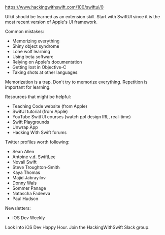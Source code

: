 https://www.hackingwithswift.com/100/swiftui/0

UIkit should be learned as an extension skill.
Start with SwiftUI since it is the most recent version of Apple's UI framework.

Common mistakes:
  - Memorizing everything
  - Shiny object syndrome
  - Lone wolf learning
  - Using beta software
  - Relying on Apple's documentation
  - Getting lost in Objective-C
  - Taking shots at other languages

Memorization is a trap. Don't try to memorize everything.
Repetition is important for learning.

Resources that might be helpful:
  - Teaching Code website (from Apple)
  - SwitUI tutorial (from Apple)
  - YouTube SwitfUI courses (watch ppl design IRL, real-time)
  - Swift Playgrounds
  - Unwrap App
  - Hacking With Swift forums

Twitter profiles worth following:
  - Sean Allen
  - Antoine v.d. SwiftLee
  - Novall Swift
  - Steve Troughton-Smith
  - Kaya Thomas
  - Majid Jabrayilov
  - Donny Wals
  - Sommer Panage
  - Natascha Fadeeva
  - Paul Hudson

Newsletters:
  - iOS Dev Weekly

Look into iOS Dev Happy Hour.
Join the HackingWithSwift Slack group.
